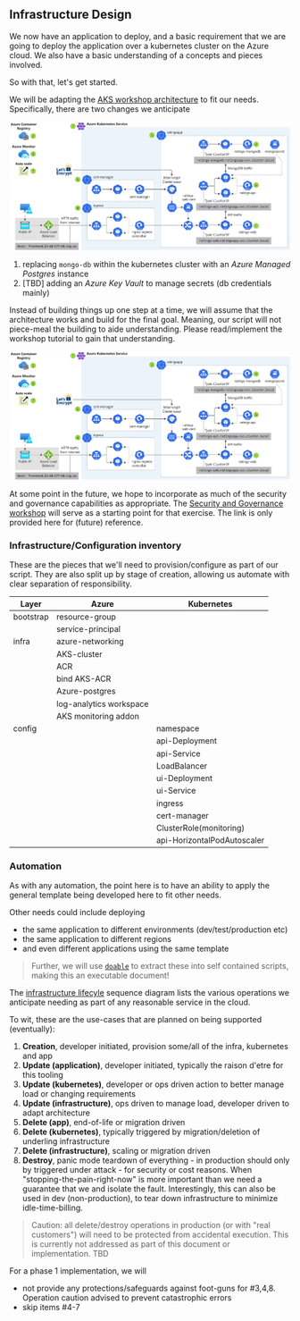 ## Infrastructure Design

We now have an application to deploy, and a basic requirement that we are going to deploy
the application over a kubernetes cluster on the Azure cloud. We also have a basic understanding of a concepts and pieces involved.

So with that, let's get started.

We will be adapting the [AKS workshop architecture](https://docs.microsoft.com/en-us/learn/modules/aks-workshop/01-introduction) to fit our needs. Specifically, there are two changes we anticipate

![Architecture](./images/02_aks_workshop.svg)

1. replacing `mongo-db` within the kubernetes cluster with an _Azure Managed Postgres_ instance
2. [TBD] adding an _Azure Key Vault_ to manage secrets (db credentials mainly)

Instead of building things up one step at a time, we will assume that the architecture works
and build for the final goal. Meaning, our script will not piece-meal the building to aide understanding. Please read/implement the workshop tutorial to gain that understanding.

![Reference architecture](./docs/images/02_aks_workshop.svg)

At some point in the future, we hope to incorporate as much of the security and governance capabilities as appropriate. The [Security and Governance workshop](https://github.com/Azure/sg-aks-workshop) will serve as a starting point for that exercise. The link is only provided here for (future) reference.

### Infrastructure/Configuration inventory

These are the pieces that we'll need to provision/configure as part of our script.
They are also split up by stage of creation, allowing us automate with clear separation
of responsibility.

| Layer     | Azure                   | Kubernetes                  |
| --------- | ----------------------- | --------------------------- |
| bootstrap | resource-group          |                             |
|           | service-principal       |                             |
| infra     | azure-networking        |                             |
|           | AKS-cluster             |                             |
|           | ACR                     |                             |
|           | bind AKS-ACR            |                             |
|           | Azure-postgres          |                             |
|           | log-analytics workspace |                             |
|           | AKS monitoring addon    |                             |
| config    |                         | namespace                   |
|           |                         | api-Deployment              |
|           |                         | api-Service                 |
|           |                         | LoadBalancer                |
|           |                         | ui-Deployment               |
|           |                         | ui-Service                  |
|           |                         | ingress                     |
|           |                         | cert-manager                |
|           |                         | ClusterRole(monitoring)     |
|           |                         | api-HorizontalPodAutoscaler |

### Automation

As with any automation, the point here is to have an ability to apply the general template being developed here to fit other needs.

Other needs could include deploying

- the same application to different environments (dev/test/production etc)
- the same application to different regions
- and even different applications using the same template

> Further, we will use [`doable`](https://github.com/acuity-sr/doable) to extract these into self contained scripts, making this an executable document!

The [infrastructure lifecyle](#infrastructure-lifecycle) sequence diagram lists the various operations we anticipate needing as part of any reasonable service in the cloud.

To wit, these are the use-cases that are planned on being supported (eventually):

1. **Creation**, developer initiated, provision some/all of the infra, kubernetes and app
2. **Update (application)**, developer initiated, typically the raison d'etre for this tooling
3. **Update (kubernetes)**, developer or ops driven action to better manage load or changing requirements
4. **Update (infrastructure)**, ops driven to manage load, developer driven to adapt architecture
5. **Delete (app)**, end-of-life or migration driven
6. **Delete (kubernetes)**, typically triggered by migration/deletion of underling infrastructure
7. **Delete (infrastructure)**, scaling or migration driven
8. **Destroy**, panic mode teardown of everything - in production should only by triggered under attack - for security or cost reasons. When "stopping-the-pain-right-now" is more important than we need a guarantee that we and isolate the fault. Interestingly, this can also be used in dev (non-production), to tear down infrastructure to minimize idle-time-billing.

> Caution: all delete/destroy operations in production (or with "real customers") will need to be protected from accidental execution. This is currently not addressed as part of this document or implementation. TBD

For a phase 1 implementation, we will

- not provide any protections/safeguards against foot-guns for #3,4,8. Operation caution advised to prevent catastrophic errors
- skip items #4-7
